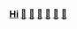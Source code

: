 ### [Hi](https://youtu.be/I6FmwBPDT-w) [👋](https://youtu.be/jBT4_Cx5ihs) [🐑](https://youtu.be/JgFgnXtF9Cc) [🐑](https://youtu.be/6T_Rj47nm0Q) [🐑](https://youtu.be/t3j_lyTrtG0) [🐑](https://youtu.be/xy-NQzeXhYg) [👊](https://youtu.be/o4UCdLjOx9M) 
